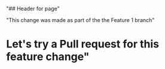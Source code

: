 "## Header for page" 


"This change was made as part of the the Feature 1 branch"
# Let's try a Pull request for this feature change"
